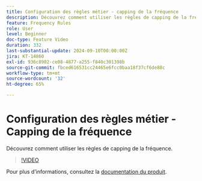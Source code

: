 ```yaml
---
title: Configuration des règles métier - capping de la fréquence
description: Découvrez comment utiliser les règles de capping de la fréquence.
feature: Frequency Rules
role: User
level: Beginner
doc-type: Feature Video
duration: 332
last-substantial-update: 2024-09-10T00:00:00Z
jira: KT-14860
exl-id: 936c8902-ce08-4877-a255-f840c301398b
source-git-commit: fbced616531cc24465e6fcc0baa18f37cf6de88c
workflow-type: tm+mt
source-wordcount: '32'
ht-degree: 65%

---
```


# Configuration des règles métier - Capping de la fréquence

Découvrez comment utiliser les règles de capping de la fréquence.

>[!VIDEO](https://video.tv.adobe.com/v/3433397/?learn=on&captions=fre_fr)

Pour plus d’informations, consultez la [documentation du produit](https://experienceleague.adobe.com/fr/docs/journey-optimizer/using/configuration/frequency-rules).
